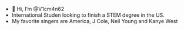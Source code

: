 - 👋 Hi, I’m @V1cm4n62
- International Studen looking to finish a STEM degree in the US.
- My favorite singers are America, J Cole, Neil Young and Kanye West
<!---
V1cm4n62/V1cm4n62 is a ✨ special ✨ repository because its `README.md` (this file) appears on your GitHub profile.
You can click the Preview link to take a look at your changes.
--->
